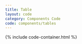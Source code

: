 ```yaml
---
title: Table
layout: code
category: Components Code
code: components/tables
---
```


{% include code-container.html %}
